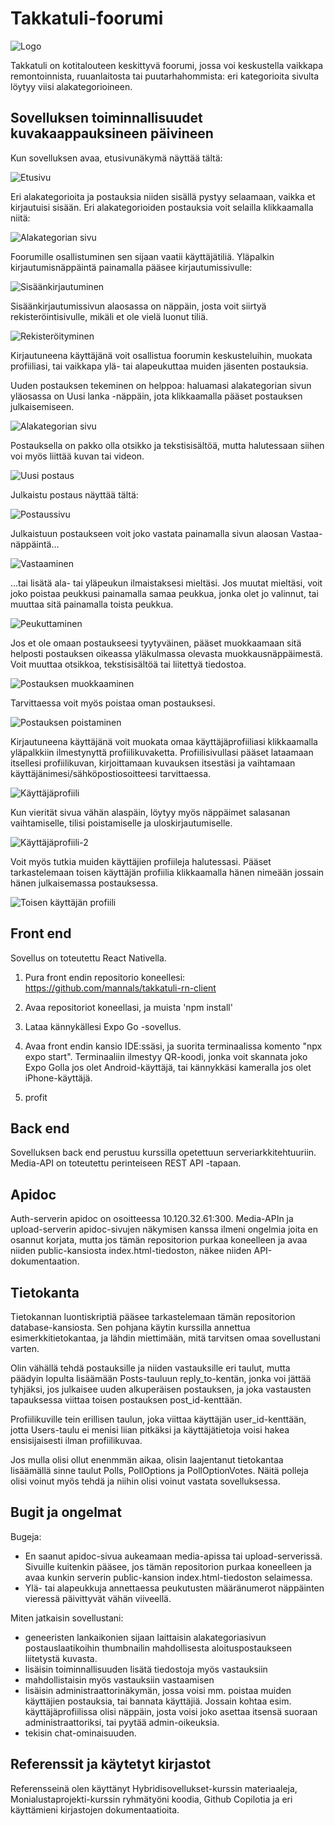 # Takkatuli-foorumi

![Logo](takkatuli-logo-2.png)

Takkatuli on kotitalouteen keskittyvä foorumi, jossa voi keskustella vaikkapa remontoinnista, ruuanlaitosta tai puutarhahommista: eri kategorioita sivulta löytyy viisi alakategorioineen.

## Sovelluksen toiminnallisuudet kuvakaappauksineen päivineen

Kun sovelluksen avaa, etusivunäkymä näyttää tältä:

![Etusivu](./screenshots/Etusivu.jpg)

Eri alakategorioita ja postauksia niiden sisällä pystyy selaamaan, vaikka et kirjautuisi sisään. Eri alakategorioiden postauksia voit selailla klikkaamalla niitä:

![Alakategorian sivu](./screenshots/Alakategorian%20sivu.jpg)

Foorumille osallistuminen sen sijaan vaatii käyttäjätiliä. Yläpalkin kirjautumisnäppäintä painamalla pääsee kirjautumissivulle:

![Sisäänkirjautuminen](./screenshots/Sisäänkirjautuminen.jpg)

Sisäänkirjautumissivun alaosassa on näppäin, josta voit siirtyä rekisteröintisivulle, mikäli et ole vielä luonut tiliä.

![Rekisteröityminen](./screenshots/Rekisteröinti.jpg)

Kirjautuneena käyttäjänä voit osallistua foorumin keskusteluihin, muokata profiiliasi, tai vaikkapa ylä- tai alapeukuttaa muiden jäsenten postauksia.

Uuden postauksen tekeminen on helppoa: haluamasi alakategorian sivun yläosassa on Uusi lanka -näppäin, jota klikkaamalla pääset postauksen julkaisemiseen.

![Alakategorian sivu](./screenshots/Alakategorian%20sivu.jpg)

Postauksella on pakko olla otsikko ja tekstisisältöä, mutta halutessaan siihen voi myös liittää kuvan tai videon.

![Uusi postaus](./screenshots/Uuden%20postauksen%20tekeminen.jpg)

Julkaistu postaus näyttää tältä:

![Postaussivu](./screenshots/Postaussivu.jpg)

Julkaistuun postaukseen voit joko vastata painamalla sivun alaosan Vastaa-näppäintä...

![Vastaaminen](./screenshots/Vastaaminen.jpg)

...tai lisätä ala- tai yläpeukun ilmaistaksesi mieltäsi. Jos muutat mieltäsi, voit joko poistaa peukkusi painamalla samaa peukkua, jonka olet jo valinnut, tai muuttaa sitä painamalla toista peukkua.

![Peukuttaminen](./screenshots/Ylä-%20ja%20alapeukut.jpg)

Jos et ole omaan postaukseesi tyytyväinen, pääset muokkaamaan sitä helposti postauksen oikeassa yläkulmassa olevasta muokkausnäppäimestä. Voit muuttaa otsikkoa, tekstisisältöä tai liitettyä tiedostoa.

![Postauksen muokkaaminen](./screenshots/Oman%20postauksen%20muokkaaminen.jpg)

Tarvittaessa voit myös poistaa oman postauksesi.

![Postauksen poistaminen](./screenshots/Postauksen%20poistaminen.jpg)

Kirjautuneena käyttäjänä voit muokata omaa käyttäjäprofiiliasi klikkaamalla yläpalkkiin ilmestynyttä profiilikuvaketta. Profiilisivullasi pääset lataamaan itsellesi profiilikuvan, kirjoittamaan kuvauksen itsestäsi ja vaihtamaan käyttäjänimesi/sähköpostiosoitteesi tarvittaessa.

![Käyttäjäprofiili](./screenshots/Käyttäjäprofiili.jpg)

Kun vierität sivua vähän alaspäin, löytyy myös näppäimet salasanan vaihtamiselle, tilisi poistamiselle ja uloskirjautumiselle.

![Käyttäjäprofiili-2](./screenshots/Käyttäjäprofiili-2.jpg)

Voit myös tutkia muiden käyttäjien profiileja halutessasi. Pääset tarkastelemaan toisen käyttäjän profiilia klikkaamalla hänen nimeään jossain hänen julkaisemassa postauksessa.

![Toisen käyttäjän profiili](./screenshots/Toisen%20käyttäjän%20profiili.jpg)




## Front end

Sovellus on toteutettu React Nativella.

1. Pura front endin repositorio koneellesi: https://github.com/mannals/takkatuli-rn-client

2. Avaa repositoriot koneellasi, ja muista 'npm install'

3. Lataa kännykällesi Expo Go -sovellus.

4. Avaa front endin kansio IDE:ssäsi, ja suorita terminaalissa komento "npx expo start". Terminaaliin ilmestyy QR-koodi, jonka voit skannata joko Expo Golla jos olet Android-käyttäjä, tai kännykkäsi kameralla jos olet iPhone-käyttäjä.

5. profit

## Back end

Sovelluksen back end perustuu kurssilla opetettuun serveriarkkitehtuuriin. Media-API on toteutettu perinteiseen REST API -tapaan.

## Apidoc

Auth-serverin apidoc on osoitteessa 10.120.32.61:300.
Media-APIn ja upload-serverin apidoc-sivujen näkymisen kanssa ilmeni ongelmia joita en osannut korjata, mutta jos tämän repositorion purkaa koneelleen ja avaa niiden public-kansiosta index.html-tiedoston, näkee niiden API-dokumentaation. 

## Tietokanta 

Tietokannan luontiskriptiä pääsee tarkastelemaan tämän repositorion database-kansiosta. Sen pohjana käytin kurssilla annettua esimerkkitietokantaa, ja lähdin miettimään, mitä tarvitsen omaa sovellustani varten. 

Olin vähällä tehdä postauksille ja niiden vastauksille eri taulut, mutta päädyin lopulta lisäämään Posts-tauluun reply_to-kentän, jonka voi jättää tyhjäksi, jos julkaisee uuden alkuperäisen postauksen, ja joka vastausten tapauksessa viittaa toisen postauksen post_id-kenttään.

Profiilikuville tein erillisen taulun, joka viittaa käyttäjän user_id-kenttään, jotta Users-taulu ei menisi liian pitkäksi ja käyttäjätietoja voisi hakea ensisijaisesti ilman profiilikuvaa.

Jos mulla olisi ollut enenmmän aikaa, olisin laajentanut tietokantaa lisäämällä sinne taulut Polls, PollOptions ja PollOptionVotes. Näitä polleja olisi voinut myös tehdä ja niihin olisi voinut vastata sovelluksessa.

## Bugit ja ongelmat

Bugeja:

- En saanut apidoc-sivua aukeamaan media-apissa tai upload-serverissä. Sivuille kuitenkin pääsee, jos tämän repositorion purkaa koneelleen ja avaa kunkin serverin public-kansion index.html-tiedoston selaimessa.
- Ylä- tai alapeukkuja annettaessa peukutusten määränumerot näppäinten vieressä päivittyvät vähän viiveellä. 

Miten jatkaisin sovellustani:

- geneeristen lankaikonien sijaan laittaisin alakategoriasivun postauslaatikoihin thumbnailin mahdollisesta aloituspostaukseen liitetystä kuvasta.
- lisäisin toiminnallisuuden lisätä tiedostoja myös vastauksiin
- mahdollistaisin myös vastauksiin vastaamisen
- lisäisin administraattorinäkymän, jossa voisi mm. poistaa muiden käyttäjien postauksia, tai bannata käyttäjiä. Jossain kohtaa esim. käyttäjäprofiilissa olisi näppäin, josta voisi joko asettaa itsensä suoraan administraattoriksi, tai pyytää admin-oikeuksia.
- tekisin chat-ominaisuuden.

## Referenssit ja käytetyt kirjastot

Referensseinä olen käyttänyt Hybridisovellukset-kurssin materiaaleja, Monialustaprojekti-kurssin ryhmätyöni koodia, Github Copilotia ja eri käyttämieni kirjastojen dokumentaatioita.

